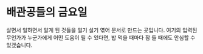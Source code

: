 # 배관공들의 금요일

살면서 일하면서 알게 된 것들을 얼기 설기 엮어 문서로 만드는 곳입니다.
여기의 입력된 무언가가 누군가에게 어떤 도움이 될 수 있다면,
밥 먹을 때마다 잠 들 때에도 안심할 수 있겠습니다.
